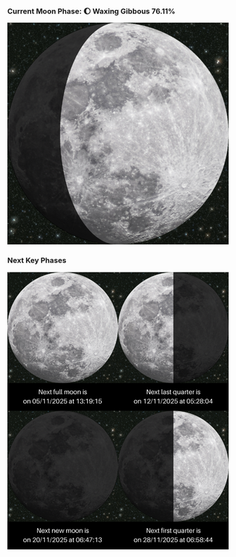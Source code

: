 ### Current Moon Phase: 🌔 Waxing Gibbous 76.11%
![Moon Phase](moonphase.png)
### Next Key Phases
![Gallery](gallery.png)